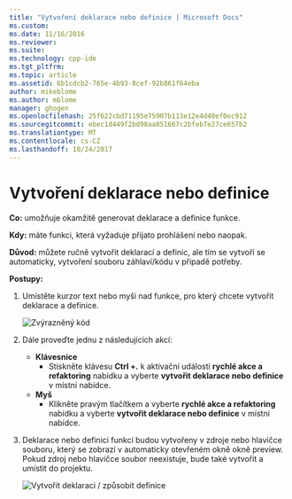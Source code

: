 ```yaml
---
title: "Vytvoření deklarace nebo definice | Microsoft Docs"
ms.custom: 
ms.date: 11/16/2016
ms.reviewer: 
ms.suite: 
ms.technology: cpp-ide
ms.tgt_pltfrm: 
ms.topic: article
ms.assetid: 6b1cdcb2-765e-4b93-8cef-92b861f64eba
author: mikeblome
ms.author: mblome
manager: ghogen
ms.openlocfilehash: 25f622cbd71195e75907b113e12e4d40ef0ec912
ms.sourcegitcommit: ebec1d449f2bd98aa851667c2bfeb7e27ce657b2
ms.translationtype: MT
ms.contentlocale: cs-CZ
ms.lasthandoff: 10/24/2017
---
```

# <a name="create-declaration--definition"></a>Vytvoření deklarace nebo definice
**Co:** umožňuje okamžitě generovat deklarace a definice funkce.

**Kdy:** máte funkci, která vyžaduje přijato prohlášení nebo naopak.  

**Důvod:** můžete ručně vytvořit deklarací a definic, ale tím se vytvoří se automaticky, vytvoření souboru záhlaví/kódu v případě potřeby.

**Postupy:**

1. Umístěte kurzor text nebo myši nad funkce, pro který chcete vytvořit deklarace a definice.

   ![Zvýrazněný kód](images/createdefinition_highlight.png)

1. Dále proveďte jednu z následujících akcí:
   * **Klávesnice**
     * Stiskněte klávesu **Ctrl +.** k aktivační události **rychlé akce a refaktoring** nabídku a vyberte **vytvořit deklarace nebo definice** v místní nabídce.
   * **Myš**
     * Klikněte pravým tlačítkem a vyberte **rychlé akce a refaktoring** nabídku a vyberte **vytvořit deklarace nebo definice** v místní nabídce.

1. Deklarace nebo definici funkcí budou vytvořeny v zdroje nebo hlavičce souboru, který se zobrazí v automaticky otevřeném okně okně preview.  Pokud zdroj nebo hlavičce soubor neexistuje, bude také vytvořit a umístit do projektu.

   ![Vytvořit deklaraci / způsobit definice](images/createdefinition_result.png)
